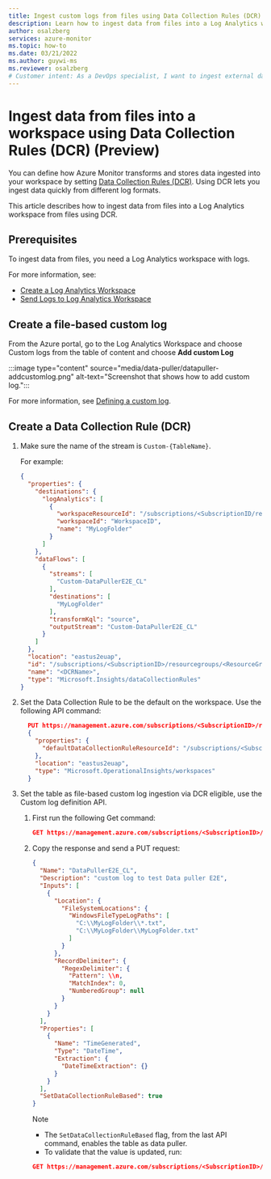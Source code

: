 ```yaml
---
title: Ingest custom logs from files using Data Collection Rules (DCR)
description: Learn how to ingest data from files into a Log Analytics workspace from files using DCR.
author: osalzberg
services: azure-monitor
ms.topic: how-to
ms.date: 03/21/2022
ms.author: guywi-ms
ms.reviewer: osalzberg
# Customer intent: As a DevOps specialist, I want to ingest external data from a file into a workspace.  
---
```

# Ingest data from files into a workspace using Data Collection Rules (DCR) (Preview)

You can define how Azure Monitor transforms and stores data ingested into your workspace by setting [Data Collection Rules (DCR)](https://docs.microsoft.com/azure/azure-monitor/essentials/data-collection-rule-overview). Using DCR lets you ingest data quickly from different log formats.

This article describes how to ingest data from files into a Log Analytics workspace from files using DCR.

## Prerequisites

To ingest data from files, you need a Log Analytics workspace with logs.

For more information, see: 
- [Create a Log Analytics Workspace](quick-create-workspace.md)
- [Send Logs to Log Analytics Workspace](/articles/azure-monitor/essentials/resource-logs#send-to-log-analytics-workspace)

## Create a file-based custom log

From the Azure portal, go to the Log Analytics Workspace and choose Custom logs from the table of content and choose **Add custom Log**

:::image type="content" source="media/data-puller/datapuller-addcustomlog.png" alt-text="Screenshot that shows how to add custom log.":::

For more information, see [Defining a custom log](/articles/azure-monitor/agents/data-sources-custom-logs#defining-a-custom-log).

## Create a Data Collection Rule (DCR)
1. Make sure the name of the stream is `Custom-{TableName}`. 

    For example:

    ```json
    {
      "properties": {
        "destinations": {
          "logAnalytics": [
            {
              "workspaceResourceId": "/subscriptions/<SubscriptionID/resourcegroups/<ResourceGroupName>/providers/Microsoft.OperationalInsights/workspaces/<DCRName>",
              "workspaceId": "WorkspaceID",
              "name": "MyLogFolder"
            }
          ]
        },
        "dataFlows": [
          {
            "streams": [
              "Custom-DataPullerE2E_CL"
            ],
            "destinations": [
              "MyLogFolder"
            ],
            "transformKql": "source",
            "outputStream": "Custom-DataPullerE2E_CL"
          }
        ]
      },
      "location": "eastus2euap",
      "id": "/subscriptions/<SubscriptionID>/resourcegroups/<ResourceGroupName>/providers/Microsoft.Insights/dataCollectionRules/<DCRName>",
      "name": "<DCRName>",
      "type": "Microsoft.Insights/dataCollectionRules"
    }    
    ```

1. Set the Data Collection Rule to be the default on the workspace. Use the following API command:
  
    ```json
      PUT https://management.azure.com/subscriptions/<SubscriptionID>/resourceGroups/<ResourceGroupName>/providers/Microsoft.OperationalInsights/workspaces/<WorkspaceName>?api-version=2015-11-01-preview
      {
        "properties": {
          "defaultDataCollectionRuleResourceId": "/subscriptions/<SubscriptionID>/resourcegroups/<ResourceGroupName>/providers/Microsoft.Insights/dataCollectionRules/<DCRName>"
        },
        "location": "eastus2euap",
        "type": "Microsoft.OperationalInsights/workspaces"
      }    
      ```

1. Set the table as file-based custom log ingestion via DCR eligible, use the Custom log definition API.

    1. First run the following Get command:
   
        ```json
        GET https://management.azure.com/subscriptions/<SubscriptionID>/resourcegroups/<ResourceGroupName>/providers/Microsoft.OperationalInsights/workspaces/MyLogFolder/logsettings/customlogs/definitions/DataPullerE2E_CL?api-version=2020-08-01
        ```
    
    1. Copy the response and send a PUT request:

        ```JSON
        {
          "Name": "DataPullerE2E_CL",
          "Description": "custom log to test Data puller E2E",
          "Inputs": [
            {
              "Location": {
                "FileSystemLocations": {
                  "WindowsFileTypeLogPaths": [
                    "C:\\MyLogFolder\\*.txt",
                    "C:\\MyLogFolder\\MyLogFolder.txt"
                  ]
                }
              },
              "RecordDelimiter": {
                "RegexDelimiter": {
                  "Pattern": \\n,
                  "MatchIndex": 0,
                  "NumberedGroup": null
                }
              }
            }
          ],
          "Properties": [
            {
              "Name": "TimeGenerated",
              "Type": "DateTime",
              "Extraction": {
                "DateTimeExtraction": {}
              }
            }
          ],
          "SetDataCollectionRuleBased": true 
        }
        ```

        >[!Note]
        > * The `SetDataCollectionRuleBased` flag, from the last API command, enables the table as data puller.
         * To validate that the value is updated, run:
        ```json
        GET https://management.azure.com/subscriptions/<SubscriptionID>/resourcegroups/<ResourceGroupName>/providers/microsoft.operationalinsights/workspaces/MyLogFolder/datasources?api-version=2020-08-01&$filter=(kind%20eq%20'CustomLog')
        ```
